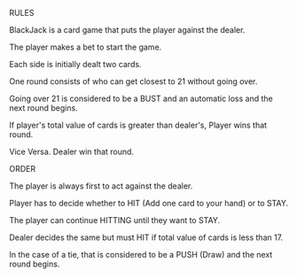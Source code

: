 RULES


BlackJack is a card game that puts the player against the dealer. 

The player makes a bet to start the game. 

Each side is initially dealt two cards.

One round consists of who can get closest to 21 without going over. 

Going over 21 is considered to be a BUST and an automatic loss and the next round begins. 

If player's total value of cards is greater than dealer's, Player wins that round. 

Vice Versa. Dealer win that round.



ORDER


The player is always first to act against the dealer.

Player has to decide whether to HIT (Add one card to your hand) or to STAY.

The player can continue HITTING until they want to STAY. 

Dealer decides the same but must HIT if total value of cards is less than 17.

In the case of a tie, that is considered to be a PUSH (Draw) and the next round begins.






